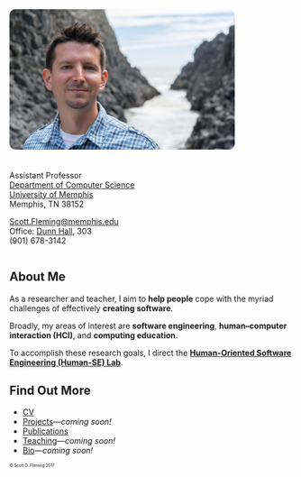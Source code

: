 <div style="max-width: 400px; margin: 0 20px 0 0; float: left;"><img src="./scott-oregon-2016.png" alt="Scott (Oregon, 2016)" style="border-radius: 10px"></div>
<div style="min-width: 275px; margin: 20px 0 0 0; padding: 20px 0 0 0; display: table"></div>

Assistant Professor  
[Department of Computer Science](http://www.cs.memphis.edu/)  
[University of Memphis](http://www.memphis.edu/)  
Memphis, TN 38152

[Scott.Fleming@memphis.edu](mailto:Scott.Fleming@memphis.edu)  
Office: [Dunn Hall](http://map.memphis.edu/bldg.php?Building_Id=25), 303  
(901) 678-3142


<div style="clear: both"></div>


## About Me

As a researcher and teacher, I aim to **help people** cope with the myriad challenges of effectively **creating software**.

Broadly, my areas of interest are **software engineering**, **human&ndash;computer interaction (HCI)**, and **computing education**.

To accomplish these research goals, I direct the [**Human-Oriented Software Engineering (Human-SE) Lab**](http://human-se.github.io/).


## Find Out More

* [CV](./scott-cv.pdf)  
* [Projects](#)&mdash;*coming soon!*  
* [Publications](./publications)  
* [Teaching](#)&mdash;*coming soon!*  
* [Bio](#)&mdash;*coming soon!*


<div style="font-align: right; font-size: .5em">
&copy; Scott D. Fleming 2017
</div>


